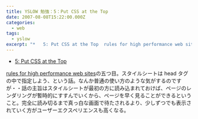 ```yaml
---
title: YSLOW 勉強：5：Put CSS at the Top
date: 2007-08-08T15:22:00.000Z
categories:
  - web
tags:
  - yslow
excerpt: "*   5: Put CSS at the Top  rules for high performance web sitesの五つ目。スタイルシートはheadタグの中で指定しよう、という話。なんか普通の使い方のような気がするのですが・・話の主旨はスタイルシートが最初の方に読み込まれておけば、ページのレンダリングが暫時的にすすんでいくから、ページを早く見ることができるということ。完全に読み切るまで真っ白な画面で待たされるより、少しずつでも表示されていく方がユーザーエクスペリエンスも高くなる。"
---
```


- [5: Put CSS at the Top](http://developer.yahoo.com/performance/rules.html#css_top)

[rules for high performance web sites](http://developer.yahoo.com/performance/rules.html)の五つ目。スタイルシートは head タグの中で指定しよう、という話。なんか普通の使い方のような気がするのですが・・話の主旨はスタイルシートが最初の方に読み込まれておけば、ページのレンダリングが暫時的にすすんでいくから、ページを早く見ることができるということ。完全に読み切るまで真っ白な画面で待たされるより、少しずつでも表示されていく方がユーザーエクスペリエンスも高くなる。

